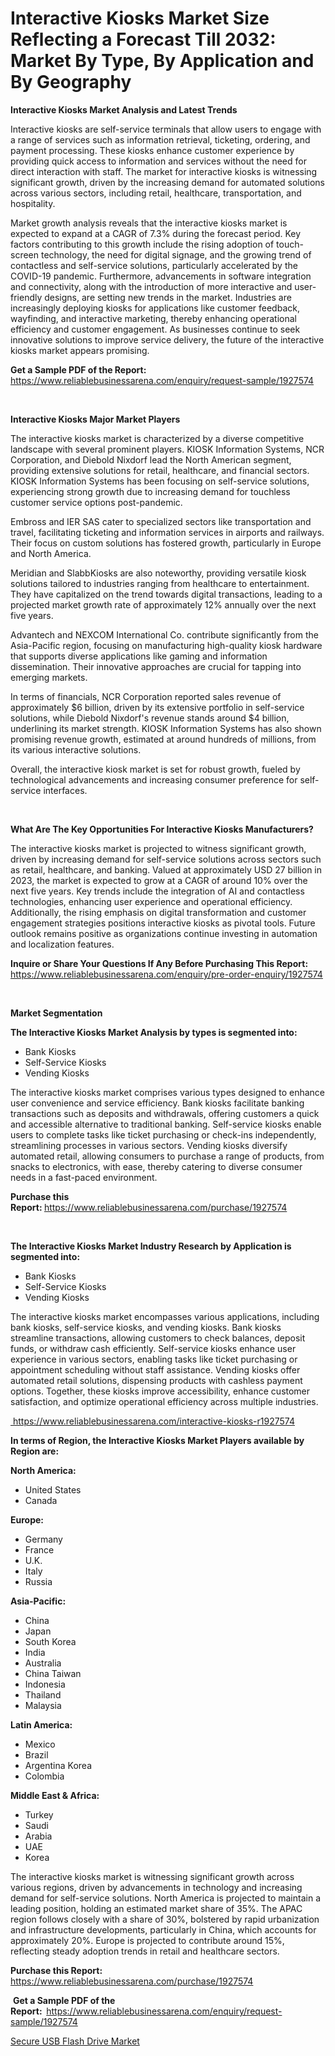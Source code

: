 <p><h1>Interactive Kiosks Market Size Reflecting a Forecast Till 2032: Market By Type, By Application and By Geography</h1></p><p><strong>Interactive Kiosks Market Analysis and Latest Trends</strong></p>
<p><p>Interactive kiosks are self-service terminals that allow users to engage with a range of services such as information retrieval, ticketing, ordering, and payment processing. These kiosks enhance customer experience by providing quick access to information and services without the need for direct interaction with staff. The market for interactive kiosks is witnessing significant growth, driven by the increasing demand for automated solutions across various sectors, including retail, healthcare, transportation, and hospitality.</p><p>Market growth analysis reveals that the interactive kiosks market is expected to expand at a CAGR of 7.3% during the forecast period. Key factors contributing to this growth include the rising adoption of touch-screen technology, the need for digital signage, and the growing trend of contactless and self-service solutions, particularly accelerated by the COVID-19 pandemic. Furthermore, advancements in software integration and connectivity, along with the introduction of more interactive and user-friendly designs, are setting new trends in the market. Industries are increasingly deploying kiosks for applications like customer feedback, wayfinding, and interactive marketing, thereby enhancing operational efficiency and customer engagement. As businesses continue to seek innovative solutions to improve service delivery, the future of the interactive kiosks market appears promising.</p></p>
<p><strong>Get a Sample PDF of the Report:&nbsp;</strong> <a href="https://www.reliablebusinessarena.com/enquiry/request-sample/1927574?utm_campaign=3173&utm_medium=2&utm_source=Github&utm_content=ia&utm_term=28032025&utm_id=interactive-kiosks">https://www.reliablebusinessarena.com/enquiry/request-sample/1927574</a></p>
<p>&nbsp;</p>
<p><strong>Interactive Kiosks Major Market Players</strong></p>
<p><p>The interactive kiosks market is characterized by a diverse competitive landscape with several prominent players. KIOSK Information Systems, NCR Corporation, and Diebold Nixdorf lead the North American segment, providing extensive solutions for retail, healthcare, and financial sectors. KIOSK Information Systems has been focusing on self-service solutions, experiencing strong growth due to increasing demand for touchless customer service options post-pandemic.</p><p>Embross and IER SAS cater to specialized sectors like transportation and travel, facilitating ticketing and information services in airports and railways. Their focus on custom solutions has fostered growth, particularly in Europe and North America.</p><p>Meridian and SlabbKiosks are also noteworthy, providing versatile kiosk solutions tailored to industries ranging from healthcare to entertainment. They have capitalized on the trend towards digital transactions, leading to a projected market growth rate of approximately 12% annually over the next five years.</p><p>Advantech and NEXCOM International Co. contribute significantly from the Asia-Pacific region, focusing on manufacturing high-quality kiosk hardware that supports diverse applications like gaming and information dissemination. Their innovative approaches are crucial for tapping into emerging markets.</p><p>In terms of financials, NCR Corporation reported sales revenue of approximately $6 billion, driven by its extensive portfolio in self-service solutions, while Diebold Nixdorf's revenue stands around $4 billion, underlining its market strength. KIOSK Information Systems has also shown promising revenue growth, estimated at around hundreds of millions, from its various interactive solutions. </p><p>Overall, the interactive kiosk market is set for robust growth, fueled by technological advancements and increasing consumer preference for self-service interfaces.</p></p>
<p>&nbsp;</p>
<p><strong>What Are The Key Opportunities For Interactive Kiosks Manufacturers?</strong></p>
<p><p>The interactive kiosks market is projected to witness significant growth, driven by increasing demand for self-service solutions across sectors such as retail, healthcare, and banking. Valued at approximately USD 27 billion in 2023, the market is expected to grow at a CAGR of around 10% over the next five years. Key trends include the integration of AI and contactless technologies, enhancing user experience and operational efficiency. Additionally, the rising emphasis on digital transformation and customer engagement strategies positions interactive kiosks as pivotal tools. Future outlook remains positive as organizations continue investing in automation and localization features.</p></p>
<p><strong>Inquire or Share Your Questions If Any Before Purchasing This Report:</strong> <a href="https://www.reliablebusinessarena.com/enquiry/pre-order-enquiry/1927574?utm_campaign=3173&utm_medium=2&utm_source=Github&utm_content=ia&utm_term=28032025&utm_id=interactive-kiosks">https://www.reliablebusinessarena.com/enquiry/pre-order-enquiry/1927574</a></p>
<p>&nbsp;</p>
<p><strong>Market Segmentation</strong></p>
<p><strong>The Interactive Kiosks Market Analysis by types is segmented into:</strong></p>
<p><ul><li>Bank Kiosks</li><li>Self-Service Kiosks</li><li>Vending Kiosks</li></ul></p>
<p><p>The interactive kiosks market comprises various types designed to enhance user convenience and service efficiency. Bank kiosks facilitate banking transactions such as deposits and withdrawals, offering customers a quick and accessible alternative to traditional banking. Self-service kiosks enable users to complete tasks like ticket purchasing or check-ins independently, streamlining processes in various sectors. Vending kiosks diversify automated retail, allowing consumers to purchase a range of products, from snacks to electronics, with ease, thereby catering to diverse consumer needs in a fast-paced environment.</p></p>
<p><strong>Purchase this Report:&nbsp;</strong><a href="https://www.reliablebusinessarena.com/purchase/1927574?utm_campaign=3173&utm_medium=2&utm_source=Github&utm_content=ia&utm_term=28032025&utm_id=interactive-kiosks">https://www.reliablebusinessarena.com/purchase/1927574</a></p>
<p>&nbsp;</p>
<p><strong>The Interactive Kiosks Market Industry Research by Application is segmented into:</strong></p>
<p><ul><li>Bank Kiosks</li><li>Self-Service Kiosks</li><li>Vending Kiosks</li></ul></p>
<p><p>The interactive kiosks market encompasses various applications, including bank kiosks, self-service kiosks, and vending kiosks. Bank kiosks streamline transactions, allowing customers to check balances, deposit funds, or withdraw cash efficiently. Self-service kiosks enhance user experience in various sectors, enabling tasks like ticket purchasing or appointment scheduling without staff assistance. Vending kiosks offer automated retail solutions, dispensing products with cashless payment options. Together, these kiosks improve accessibility, enhance customer satisfaction, and optimize operational efficiency across multiple industries.</p></p>
<p><a href="https://www.reliablebusinessarena.com/interactive-kiosks-r1927574?utm_campaign=3173&utm_medium=2&utm_source=Github&utm_content=ia&utm_term=28032025&utm_id=interactive-kiosks">&nbsp;https://www.reliablebusinessarena.com/interactive-kiosks-r1927574</a></p>
<p><strong>In terms of Region, the Interactive Kiosks Market Players available by Region are:</strong></p>
<p>
    <p> <strong> North America: </strong>
        <ul>
            <li>United States</li>
            <li>Canada</li>
        </ul>
        </p> 
    <p> <strong> Europe: </strong>
        <ul>
            <li>Germany</li>
            <li>France</li>
            <li>U.K.</li>
            <li>Italy</li>
            <li>Russia</li>
        </ul>
        </p> 
    <p> <strong> Asia-Pacific: </strong>
        <ul>
            <li>China</li>
            <li>Japan</li>
            <li>South Korea</li>
            <li>India</li>
            <li>Australia</li>
            <li>China Taiwan</li>
            <li>Indonesia</li>
            <li>Thailand</li>
            <li>Malaysia</li>
        </ul>
        </p> 
    <p> <strong> Latin America: </strong>
        <ul>
            <li>Mexico</li>
            <li>Brazil</li>
            <li>Argentina Korea</li>
            <li>Colombia</li>
        </ul>
        </p> 
    <p> <strong> Middle East & Africa: </strong>
        <ul>
            <li>Turkey</li>
            <li>Saudi</li>
            <li>Arabia</li>
            <li>UAE</li>
            <li>Korea</li>
        </ul>
    </p>
    </p>
<p><p>The interactive kiosks market is witnessing significant growth across various regions, driven by advancements in technology and increasing demand for self-service solutions. North America is projected to maintain a leading position, holding an estimated market share of 35%. The APAC region follows closely with a share of 30%, bolstered by rapid urbanization and infrastructure developments, particularly in China, which accounts for approximately 20%. Europe is projected to contribute around 15%, reflecting steady adoption trends in retail and healthcare sectors.</p></p>
<p><strong>Purchase this Report: </strong><a href="https://www.reliablebusinessarena.com/purchase/1927574?utm_campaign=3173&utm_medium=2&utm_source=Github&utm_content=ia&utm_term=28032025&utm_id=interactive-kiosks">https://www.reliablebusinessarena.com/purchase/1927574</a></p>
<p>&nbsp;<strong>Get a Sample PDF of the Report:&nbsp;&nbsp;</strong><a href="https://www.reliablebusinessarena.com/enquiry/request-sample/1927574?utm_campaign=3173&utm_medium=2&utm_source=Github&utm_content=ia&utm_term=28032025&utm_id=interactive-kiosks">https://www.reliablebusinessarena.com/enquiry/request-sample/1927574</a></p>
<p><strong></strong></p>
<p><p><a href="https://github.com/geyangvayora/Market-Research-Report-List-1/blob/main/secure-usb-flash-drive-market.md?utm_campaign=3173&utm_medium=2&utm_source=Github&utm_content=ia&utm_term=28032025&utm_id=interactive-kiosks">Secure USB Flash Drive Market</a></p></p>